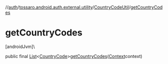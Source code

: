 //[auth](../../../index.md)/[tossaro.android.auth.external.utility](../index.md)/[CountryCodeUtil](index.md)/[getCountryCodes](get-country-codes.md)

# getCountryCodes

[androidJvm]\

public final [List](https://developer.android.com/reference/kotlin/java/util/List.html)&lt;[CountryCode](../../tossaro.android.auth.domain.user.entity/-country-code/index.md)&gt;[getCountryCodes](get-country-codes.md)([Context](https://developer.android.com/reference/kotlin/android/content/Context.html)context)
